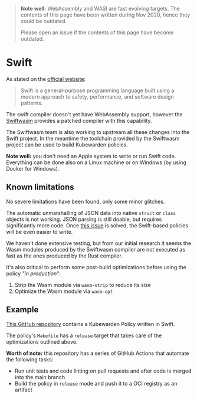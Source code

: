 > **Note well:** WebAssembly and WASI are fast evolving targets. The contents
> of this page have been written during Nov 2020, hence they could be outdated.
>
> Please open an issue if the contents of this page have become outdated.

# Swift

As stated on the [official website](https://swift.org/):

> Swift is a general-purpose programming language built using a modern approach
> to safety, performance, and software design patterns.

The swift compiler doesn't yet have WebAssembly support, however the
[Swiftwasm](https://swiftwasm.org/) provides a patched compiler with this
capability.

The Swiftwasm team is also working to upstream all these changes into the
Swift project. In the meantime the toolchain provided by the Swiftwasm project
can be used to build Kubewarden policies.

**Note well:** you don't need an Apple system to write or run Swift code. Everything
can be done also on a Linux machine or on Windows (by using Docker for Windows).

## Known limitations

No severe limitations have been found, only some minor glitches.

The automatic unmarshalling of JSON data into native `struct` or `class` objects
is not working. JSON parsing is still doable, but requires significantly more
code. Once [this issue](https://github.com/swiftwasm/swift/issues/2223)
is solved, the Swift-based policies will be even easier to write.

We haven't done extensive testing, but from our initial research it seems the
Wasm modules produced by the Swiftwasm compiler are not executed as fast as the
ones produced by the Rust compiler.

It's also critical to perform some post-build optimizations before using the
policy *"in production"*:

  1. Strip the Wasm module via `wasm-strip` to reduce its size
  1. Optimize the Wasm module via `wasm-opt`

## Example

[This GitHub repository](https://github.com/kubewarden/pod-runtime-class-policy)
contains a Kubewarden Policy written in Swift.

The policy's `Makefile` has a `release` target that takes care of the
optimizations outlined above.

**Worth of note:** this repository has a series of GitHub Actions that automate
the following tasks:

  * Run unit tests and code linting on pull requests and after code is merged
    into the main branch
  * Build the policy in `release` mode and push it to a OCI registry as an
    artifact
